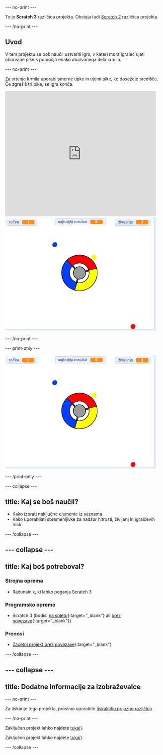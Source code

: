 --- no-print ---

To je **Scratch 3** različica projekta. Obstaja tudi [Scratch 2](https://projects.raspberrypi.org/sl-SI/projects/catch-the-dots-scratch2) različica projekta.

--- /no-print ---

## Uvod

V tem projektu se boš naučil ustvariti igro, v kateri mora igralec ujeti obarvane pike s pomočjo enako obarvanega dela krmila.

--- no-print ---

Za vrtenje krmila uporabi smerne tipke in ujemi pike, ko dosežejo središče. Če zgrešiš tri pike, se igra konča.

<div class="scratch-preview">
  <iframe allowtransparency="true" width="485" height="402" src="https://scratch.mit.edu/projects/embed/397762186/?autostart=false" frameborder="0" scrolling="no"></iframe>
  <img src="images/dots-final.png">
</div>

--- /no-print ---

--- print-only ---

![Posnetek zaslona pik](images/dots-final.png)

--- /print-only ---

--- collapse ---

## title: Kaj se boš naučil?

+ Kako izbrati naključne elemente iz seznama
+ Kako uporabljati spremenljivke za nadzor hitrosti, življenj in igralčevih točk

--- /collapse ---

--- collapse ---
---
title: Kaj boš potreboval?
---

### Strojna oprema

+ Računalnik, ki lahko poganja Scratch 3

### Programsko opremo

+ Scratch 3 (bodisi [na spletu](http://rpf.io/scratchon){:target="_blank"} ali [brez povezave](http://rpf.io/scratchoff){:target="_blank"})

### Prenosi

+ [Začetni projekt brez povezave](http://rpf.io/p/sl-SI/catch-the-dots-go){:target="_blank"}

--- /collapse ---

--- collapse ---
---
title: Dodatne informacije za izobraževalce
---

--- no-print ---

Za tiskanje tega projekta, prosimo uporabite [tiskalniku prijazno različico](https://projects.raspberrypi.org/sl-SI/projects/catch-the-dots/print).

--- /no-print ---

Zaključen projekt lahko najdete [tukaj](http://rpf.io/p/sl-SI/catch-the-dots-get)}.

Zaključen projekt lahko najdete [tukaj](https://scratch.mit.edu/projects/252923761/#editor)}

--- /collapse ---